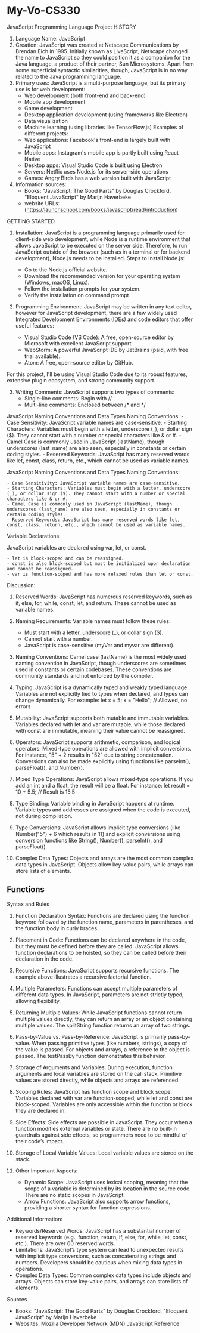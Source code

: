 # My-Vo-CS330
JavaScript Programming Language Project
HISTORY

1. Language Name: JavaScript
2. Creation: JavaScript was created at Netscape Communications by Brendan Eich in 1995. Initially known as LiveScript, Netscape changed the name to JavaScript so they could position it as a companion for the Java language, a product of their partner, Sun Microsystems. Apart from some superficial syntactic similarities, though, JavaScript is in no way related to the Java programming language.
3. Primary uses: JavaScript is a multi-purpose language, but its primary use is for web development:
   - Web development (both front-end and back-end)
   - Mobile app development
   - Game development
   - Desktop application development (using frameworks like Electron)
   - Data visualization
   - Machine learning (using libraries like TensorFlow.js)
Examples of different projects:
   - Web applications: Facebook's front-end is largely built with JavaScript
   - Mobile apps: Instagram's mobile app is partly built using React Native
   - Desktop apps: Visual Studio Code is built using Electron
   - Servers: Netflix uses Node.js for its server-side operations
   - Games: Angry Birds has a web version built with JavaScript
4. Information sources:
   - Books: "JavaScript: The Good Parts" by Douglas Crockford, "Eloquent JavaScript" by Marijn Haverbeke
   - website URLs: (https://launchschool.com/books/javascript/read/introduction)

GETTING STARTED

1. Installation: JavaScript is a programming language primarily used for client-side web development, while Node is a runtime environment that allows JavaScript to be executed on the server side. Therefore, to run JavaScript outside of the browser (such as in a terminal or for backend development), Node.js needs to be installed.
Steps to Install Node.js:
   - Go to the Node.js official website.
   - Download the recommended version for your operating system (Windows, macOS, Linux).
   - Follow the installation prompts for your system.
   - Verify the installation on command prompt
     
2. Programming Environment:
JavaScript may be written in any text editor, however for JavaScript development, there are a few widely used Integrated Development Environments (IDEs) and code editors that offer useful features:
   - Visual Studio Code (VS Code): A free, open-source editor by Microsoft with excellent JavaScript support.
   - WebStorm: A powerful JavaScript IDE by JetBrains (paid, with free trial available).
   - Atom: A free, open-source editor by GitHub.

For this project, I'll be using Visual Studio Code due to its robust features, extensive plugin ecosystem, and strong community support.

3. Writing Comments:
JavaScript supports two types of comments:
   - Single-line comments: Begin with //
   - Multi-line comments: Enclosed between /* and */
  
JavaScript Naming Conventions and Data Types
  Naming Conventions:
    - Case Sensitivity: JavaScript variable names are case-sensitive.
    - Starting Characters: Variables must begin with a letter, underscore (_), or dollar sign ($). They cannot start with a number or special characters like & or #.
    - Camel Case is commonly used in JavaScript (lastName), though underscores (last_name) are also seen, especially in constants or certain coding styles.
    - Reserved Keywords: JavaScript has many reserved words like let, const, class, return, etc., which cannot be used as variable names.


JavaScript Naming Conventions and Data Types
  Naming Conventions:
  
    - Case Sensitivity: JavaScript variable names are case-sensitive.
    - Starting Characters: Variables must begin with a letter, underscore (_), or dollar sign ($). They cannot start with a number or special characters like & or #.
    - Camel Case is commonly used in JavaScript (lastName), though underscores (last_name) are also seen, especially in constants or certain coding styles.
    - Reserved Keywords: JavaScript has many reserved words like let, const, class, return, etc., which cannot be used as variable names.

  Variable Declarations:
  
  JavaScript variables are declared using var, let, or const.
  
    - let is block-scoped and can be reassigned.
    - const is also block-scoped but must be initialized upon declaration and cannot be reassigned.
    - var is function-scoped and has more relaxed rules than let or const.

Discussion:
1. Reserved Words:
JavaScript has numerous reserved keywords, such as if, else, for, while, const, let, and return. These cannot be used as variable names.

2. Naming Requirements:
Variable names must follow these rules:

   - Must start with a letter, underscore (_), or dollar sign ($).
   - Cannot start with a number.
   - JavaScript is case-sensitive (myVar and myvar are different).
     
4. Naming Conventions:
Camel case (lastName) is the most widely used naming convention in JavaScript, though underscores are sometimes used in constants or certain codebases. These conventions are community standards and not enforced by the compiler.

5. Typing:
JavaScript is a dynamically typed and weakly typed language. Variables are not explicitly tied to types when declared, and types can change dynamically.
For example:
let x = 5;
x = "Hello";  // Allowed, no errors

7. Mutability:
JavaScript supports both mutable and immutable variables. Variables declared with let and var are mutable, while those declared with const are immutable, meaning their value cannot be reassigned.

8. Operators:
JavaScript supports arithmetic, comparison, and logical operators. Mixed-type operations are allowed with implicit conversions. For instance, "5" + 2 results in "52" due to string concatenation. Conversions can also be made explicitly using functions like parseInt(), parseFloat(), and Number().

9. Mixed Type Operations:
JavaScript allows mixed-type operations. If you add an int and a float, the result will be a float. For instance:
let result = 10 + 5.5;  // Result is 15.5

10. Type Binding:
Variable binding in JavaScript happens at runtime. Variable types and addresses are assigned when the code is executed, not during compilation.

11. Type Conversions:
JavaScript allows implicit type conversions (like Number("5") + 6 which results in 11) and explicit conversions using conversion functions like String(), Number(), parseInt(), and parseFloat().

12. Complex Data Types:
Objects and arrays are the most common complex data types in JavaScript. Objects allow key-value pairs, while arrays can store lists of elements.

## Functions

Syntax and Rules
1. Function Declaration Syntax: Functions are declared using the function keyword followed by the function name, parameters in parentheses, and the function body in curly braces.

2. Placement in Code: Functions can be declared anywhere in the code, but they must be defined before they are called. JavaScript allows function declarations to be hoisted, so they can be called before their declaration in the code.

3. Recursive Functions: JavaScript supports recursive functions. The example above illustrates a recursive factorial function.

4. Multiple Parameters: Functions can accept multiple parameters of different data types. In JavaScript, parameters are not strictly typed, allowing flexibility.

5. Returning Multiple Values: While JavaScript functions cannot return multiple values directly, they can return an array or an object containing multiple values. The splitString function returns an array of two strings.

6. Pass-by-Value vs. Pass-by-Reference: JavaScript is primarily pass-by-value. When passing primitive types (like numbers, strings), a copy of the value is passed. For objects and arrays, a reference to the object is passed. The testPassBy function demonstrates this behavior.

7. Storage of Arguments and Variables: During execution, function arguments and local variables are stored on the call stack. Primitive values are stored directly, while objects and arrays are referenced.

8. Scoping Rules: JavaScript has function scope and block scope. Variables declared with var are function-scoped, while let and const are block-scoped. Variables are only accessible within the function or block they are declared in.

9. Side Effects: Side effects are possible in JavaScript. They occur when a function modifies external variables or state. There are no built-in guardrails against side effects, so programmers need to be mindful of their code’s impact.

10. Storage of Local Variable Values: Local variable values are stored on the stack.

11. Other Important Aspects:
    
    - Dynamic Scope: JavaScript uses lexical scoping, meaning that the scope of a variable is determined by its location in the source code. There are no static scopes in JavaScript.
    - Arrow Functions: JavaScript also supports arrow functions, providing a shorter syntax for function expressions.


Additional Information:

   - Keywords/Reserved Words: JavaScript has a substantial number of reserved keywords (e.g., function, return, if, else, for, while, let, const, etc.). There are over 60 reserved words.
   - Limitations: JavaScript’s type system can lead to unexpected results with implicit type conversions, such as concatenating strings and numbers. Developers should be cautious when mixing data types in operations.
   - Complex Data Types: Common complex data types include objects and arrays. Objects can store key-value pairs, and arrays can store lists of elements.

Sources

   - Books: "JavaScript: The Good Parts" by Douglas Crockford, "Eloquent JavaScript" by Marijn Haverbeke
   - Websites: Mozilla Developer Network (MDN) JavaScript Reference

